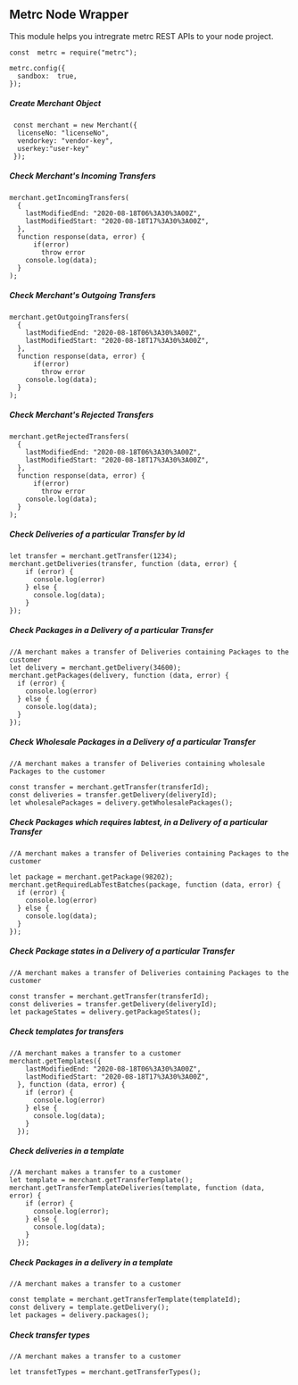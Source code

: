 ## Metrc Node Wrapper
This module helps you intregrate metrc REST APIs to your node project.

    const  metrc = require("metrc"); 
    
    metrc.config({
      sandbox:  true,
    }); 
    

##### Create Merchant Object
     const merchant = new Merchant({
      licenseNo: "licenseNo",
      vendorkey: "vendor-key",
      userkey:"user-key"
     });
    
##### Check Merchant's Incoming Transfers
    
    merchant.getIncomingTransfers(
      {
        lastModifiedEnd: "2020-08-18T06%3A30%3A00Z",
        lastModifiedStart: "2020-08-18T17%3A30%3A00Z",
      },
      function response(data, error) {
          if(error)
            throw error
        console.log(data);
      }
    );
##### Check Merchant's Outgoing Transfers
    
    merchant.getOutgoingTransfers(
      {
        lastModifiedEnd: "2020-08-18T06%3A30%3A00Z",
        lastModifiedStart: "2020-08-18T17%3A30%3A00Z",
      },
      function response(data, error) {
          if(error)
            throw error
        console.log(data);
      }
    );
##### Check Merchant's Rejected Transfers
    
    merchant.getRejectedTransfers(
      {
        lastModifiedEnd: "2020-08-18T06%3A30%3A00Z",
        lastModifiedStart: "2020-08-18T17%3A30%3A00Z",
      },
      function response(data, error) {
          if(error)
            throw error
        console.log(data);
      }
    );

##### Check Deliveries of a particular Transfer by Id
    
    let transfer = merchant.getTransfer(1234);
    merchant.getDeliveries(transfer, function (data, error) {
        if (error) {
          console.log(error)
        } else {
          console.log(data);
        }
    });


##### Check Packages in a Delivery of a particular Transfer
    
    //A merchant makes a transfer of Deliveries containing Packages to the customer
    let delivery = merchant.getDelivery(34600);
    merchant.getPackages(delivery, function (data, error) {
      if (error) {
        console.log(error)
      } else {
        console.log(data);
      }
    });
      

##### Check Wholesale Packages in a Delivery of a particular Transfer 
    
    //A merchant makes a transfer of Deliveries containing wholesale Packages to the customer

    const transfer = merchant.getTransfer(transferId);
    const deliveries = transfer.getDelivery(deliveryId);
    let wholesalePackages = delivery.getWholesalePackages();

##### Check Packages which requires labtest, in a Delivery of a particular Transfer 
    
    //A merchant makes a transfer of Deliveries containing Packages to the customer

    let package = merchant.getPackage(98202);
    merchant.getRequiredLabTestBatches(package, function (data, error) {
      if (error) {
        console.log(error)
      } else {
        console.log(data);
      }
    });


##### Check Package states in a Delivery of a particular Transfer 
    
    //A merchant makes a transfer of Deliveries containing Packages to the customer

    const transfer = merchant.getTransfer(transferId);
    const deliveries = transfer.getDelivery(deliveryId);
    let packageStates = delivery.getPackageStates();

##### Check templates for transfers
    
    //A merchant makes a transfer to a customer
    merchant.getTemplates({
        lastModifiedEnd: "2020-08-18T06%3A30%3A00Z",
        lastModifiedStart: "2020-08-18T17%3A30%3A00Z",
      }, function (data, error) {
        if (error) {
          console.log(error)
        } else {
          console.log(data);
        }
      });

##### Check deliveries in a template
    
    //A merchant makes a transfer to a customer
    let template = merchant.getTransferTemplate();
    merchant.getTransferTemplateDeliveries(template, function (data, error) {
        if (error) {
          console.log(error);
        } else {
          console.log(data);
        }
      });



##### Check Packages in a delivery in a template
    
    //A merchant makes a transfer to a customer

    const template = merchant.getTransferTemplate(templateId);
    const delivery = template.getDelivery();
    let packages = delivery.packages();
##### Check transfer types
    
    //A merchant makes a transfer to a customer

    let transfetTypes = merchant.getTransferTypes();

